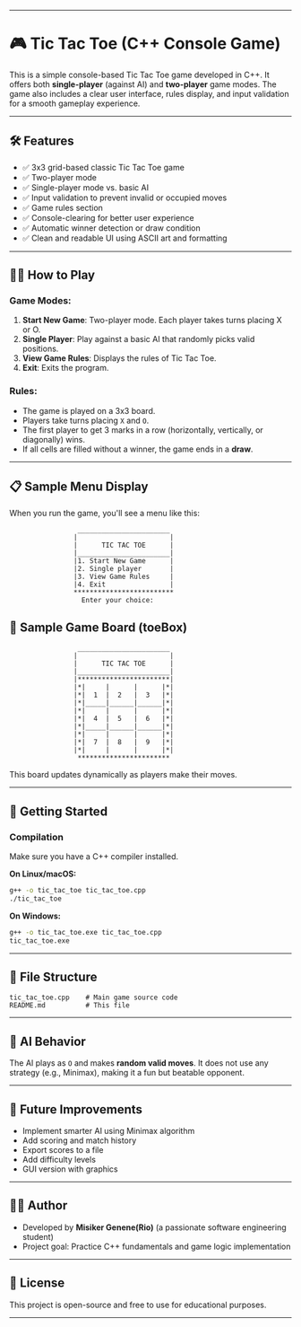 
---

# 🎮 Tic Tac Toe (C++ Console Game)

This is a simple console-based Tic Tac Toe game developed in C++. It offers both **single-player** (against AI) and **two-player** game modes. The game also includes a clear user interface, rules display, and input validation for a smooth gameplay experience.

---

## 🛠 Features

- ✅ 3x3 grid-based classic Tic Tac Toe game
- ✅ Two-player mode
- ✅ Single-player mode vs. basic AI
- ✅ Input validation to prevent invalid or occupied moves
- ✅ Game rules section
- ✅ Console-clearing for better user experience
- ✅ Automatic winner detection or draw condition
- ✅ Clean and readable UI using ASCII art and formatting

---

## 🧑‍💻 How to Play

### Game Modes:

1. **Start New Game**: Two-player mode. Each player takes turns placing X or O.
2. **Single Player**: Play against a basic AI that randomly picks valid positions.
3. **View Game Rules**: Displays the rules of Tic Tac Toe.
4. **Exit**: Exits the program.

### Rules:

- The game is played on a 3x3 board.
- Players take turns placing `X` and `O`.
- The first player to get 3 marks in a row (horizontally, vertically, or diagonally) wins.
- If all cells are filled without a winner, the game ends in a **draw**.

---
## 📋 Sample Menu Display
When you run the game, you'll see a menu like this:

                     _______________________
                    |                       |
                    |      TIC TAC TOE      |
                    |_______________________|
                    |1. Start New Game      |
                    |2. Single player       |
                    |3. View Game Rules     |
                    |4. Exit                |
                    *************************
                      Enter your choice:
## 🔳 Sample Game Board (toeBox)
                     _______________________
                    |                       |
                    |      TIC TAC TOE      |
                    |_______________________|
                    |***********************|
                    |*|     |      |      |*|
                    |*|  1  |  2   |  3   |*|
                    |*|_____|______|______|*|
                    |*|     |      |      |*|
                    |*|  4  |  5   |  6   |*|
                    |*|_____|______|______|*|
                    |*|     |      |      |*|
                    |*|  7  |  8   |  9   |*|
                    |*|     |      |      |*|
                     ***********************
This board updates dynamically as players make their moves.

---

## 🚀 Getting Started

### Compilation

Make sure you have a C++ compiler installed.

**On Linux/macOS:**

```bash
g++ -o tic_tac_toe tic_tac_toe.cpp
./tic_tac_toe
```

**On Windows:**

```bash
g++ -o tic_tac_toe.exe tic_tac_toe.cpp
tic_tac_toe.exe
```

---

## 📁 File Structure

```
tic_tac_toe.cpp    # Main game source code
README.md          # This file
```

---

## 🤖 AI Behavior

The AI plays as `O` and makes **random valid moves**. It does not use any strategy (e.g., Minimax), making it a fun but beatable opponent.

---

## 🧹 Future Improvements

- Implement smarter AI using Minimax algorithm
- Add scoring and match history
- Export scores to a file
- Add difficulty levels
- GUI version with graphics

---

## 👨‍💻 Author

- Developed by **Misiker Genene(Rio)** (a passionate software engineering student)
- Project goal: Practice C++ fundamentals and game logic implementation

---

## 📜 License

This project is open-source and free to use for educational purposes.

---
